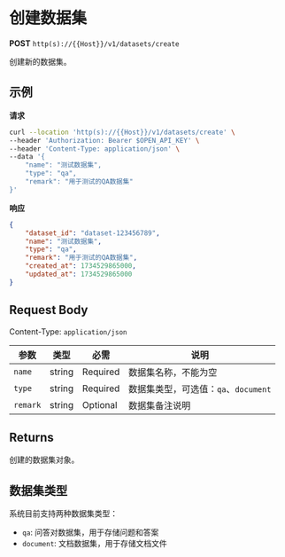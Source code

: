 # 创建数据集

**POST** `http(s)://{{Host}}/v1/datasets/create`

创建新的数据集。

## 示例

**请求**
```bash
curl --location 'http(s)://{{Host}}/v1/datasets/create' \
--header 'Authorization: Bearer $OPEN_API_KEY' \
--header 'Content-Type: application/json' \
--data '{
    "name": "测试数据集",
    "type": "qa",
    "remark": "用于测试的QA数据集"
}'
```

**响应**
```json
{
    "dataset_id": "dataset-123456789",
    "name": "测试数据集",
    "type": "qa",
    "remark": "用于测试的QA数据集",
    "created_at": 1734529865000,
    "updated_at": 1734529865000
}
```

## Request Body
Content-Type: `application/json`

| 参数 | 类型 | 必需 | 说明 |
|-----|------|------|------|
| `name` | string | Required | 数据集名称，不能为空 |
| `type` | string | Required | 数据集类型，可选值：`qa`、`document` |
| `remark` | string | Optional | 数据集备注说明 |

## Returns
创建的数据集对象。

## 数据集类型

系统目前支持两种数据集类型：
- `qa`: 问答对数据集，用于存储问题和答案
- `document`: 文档数据集，用于存储文档文件
